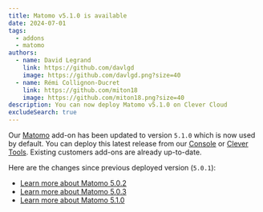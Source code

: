 ```yaml
---
title: Matomo v5.1.0 is available
date: 2024-07-01
tags:
  - addons
  - matomo
authors:
  - name: David Legrand
    link: https://github.com/davlgd
    image: https://github.com/davlgd.png?size=40
  - name: Rémi Collignon-Ducret
    link: https://github.com/miton18
    image: https://github.com/miton18.png?size=40
description: You can now deploy Matomo v5.1.0 on Clever Cloud
excludeSearch: true
---
```


Our [Matomo](https://matomo.org/) add-on has been updated to version `5.1.0` which is now used by default. You can deploy this latest release from our [Console](https://console.clever-cloud.com) or [Clever Tools](https://github.com/CleverCloud/clever-tools). Existing customers add-ons are already up-to-date.

Here are the changes since previous deployed version (`5.0.1`):
- [Learn more about Matomo 5.0.2](https://matomo.org/changelog/matomo-5-0-2/)
- [Learn more about Matomo 5.0.3](https://matomo.org/changelog/matomo-5-0-3/)
- [Learn more about Matomo 5.1.0](https://matomo.org/changelog/matomo-5-1-0/)
